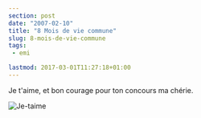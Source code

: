 ```yaml
---
section: post
date: "2007-02-10"
title: "8 Mois de vie commune"
slug: 8-mois-de-vie-commune
tags:
 - emi

lastmod: 2017-03-01T11:27:18+01:00
---
```


Je t'aime, et bon courage pour ton concours ma chérie.

![Je-taime](/public/images/fpci8jq7.jpg)
